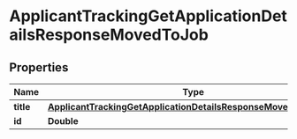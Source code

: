 

# ApplicantTrackingGetApplicationDetailsResponseMovedToJob


## Properties

| Name | Type | Description | Notes |
|------------ | ------------- | ------------- | -------------|
|**title** | [**ApplicantTrackingGetApplicationDetailsResponseMovedToJobTitle**](ApplicantTrackingGetApplicationDetailsResponseMovedToJobTitle.md) |  |  [optional] |
|**id** | **Double** |  |  [optional] |



